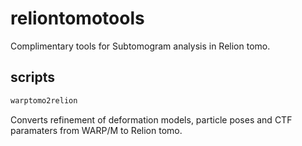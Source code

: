 # reliontomotools

Complimentary tools for Subtomogram analysis in Relion tomo.


## scripts

```python
warptomo2relion
```

Converts refinement of deformation models, particle poses and CTF paramaters from WARP/M to Relion tomo.


